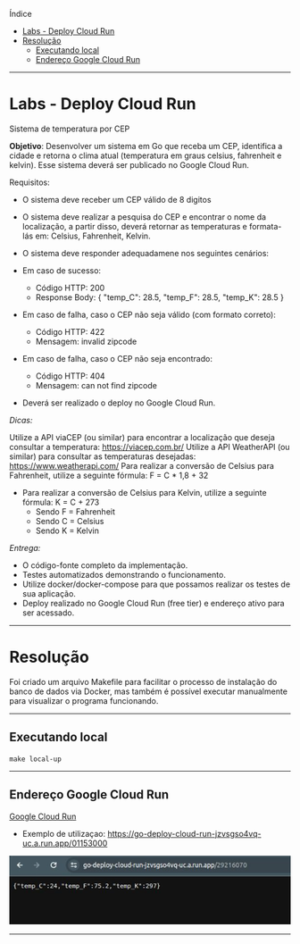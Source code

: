
Índice

- [Labs - Deploy Cloud Run](#labs---deploy-cloud-run)
- [Resolução](#resolução)
  - [Executando local](#executando-local)
  - [Endereço Google Cloud Run](#endereço-google-cloud-run)

---
# Labs - Deploy Cloud Run

Sistema de temperatura por CEP

**Objetivo**: Desenvolver um sistema em Go que receba um CEP, identifica a cidade e retorna o clima atual (temperatura em graus celsius, fahrenheit e kelvin). Esse sistema deverá ser publicado no Google Cloud Run.

Requisitos:

- O sistema deve receber um CEP válido de 8 digitos
- O sistema deve realizar a pesquisa do CEP e encontrar o nome da localização, a partir disso, deverá retornar as temperaturas e formata-lás em: Celsius, Fahrenheit, Kelvin.
- O sistema deve responder adequadamene nos seguintes cenários:

- Em caso de sucesso:
    - Código HTTP: 200
    - Response Body: { "temp_C": 28.5, "temp_F": 28.5, "temp_K": 28.5 }

- Em caso de falha, caso o CEP não seja válido (com formato correto):
    - Código HTTP: 422
    - Mensagem: invalid zipcode

- ​​​Em caso de falha, caso o CEP não seja encontrado:
    - Código HTTP: 404
    - Mensagem: can not find zipcode

- Deverá ser realizado o deploy no Google Cloud Run.

_Dicas:_

Utilize a API viaCEP (ou similar) para encontrar a localização que deseja consultar a temperatura: https://viacep.com.br/
Utilize a API WeatherAPI (ou similar) para consultar as temperaturas desejadas: https://www.weatherapi.com/
Para realizar a conversão de Celsius para Fahrenheit, utilize a seguinte fórmula: F = C * 1,8 + 32
- Para realizar a conversão de Celsius para Kelvin, utilize a seguinte fórmula: K = C + 273
    - Sendo F = Fahrenheit
    - Sendo C = Celsius
    - Sendo K = Kelvin

_Entrega:_

- O código-fonte completo da implementação.
- Testes automatizados demonstrando o funcionamento.
- Utilize docker/docker-compose para que possamos realizar os testes de sua aplicação.
- Deploy realizado no Google Cloud Run (free tier) e endereço ativo para ser acessado.

---

# Resolução

Foi criado um arquivo Makefile para facilitar o processo de instalação do banco de dados via Docker, mas também é possível executar manualmente para visualizar o programa funcionando. 

---

## Executando local
```
make local-up
```
---

## Endereço Google Cloud Run

[Google Cloud Run](https://go-deploy-cloud-run-jzvsgso4vq-uc.a.run.app/)

- Exemplo de utilizaçao: https://go-deploy-cloud-run-jzvsgso4vq-uc.a.run.app/01153000

![alt text](image.png)

---